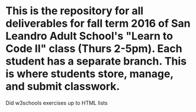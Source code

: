 # This is the repository for all deliverables for fall term 2016 of San Leandro Adult School's "Learn to Code II" class (Thurs 2-5pm). Each student has a separate branch. This is where students store, manage, and submit classwork.
Did w3schools exercises up to HTML lists
